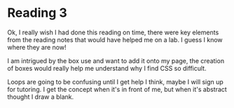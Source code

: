 # Reading 3

Ok, I really wish I had done this reading on time, there were key elements from the reading notes that would have helped me on a lab.  I guess I know where they are now! 

I am intrigued by the box use and want to add it onto my page, the creation of boxes would really help me understand why I find CSS so difficult. 

Loops are going to be confusing until I get help I think, maybe I will sign up for tutoring.  I get the concept when it's in front of me, but when it's abstract thought I draw a blank. 